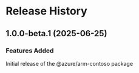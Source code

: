 # Release History
    
## 1.0.0-beta.1 (2025-06-25)

### Features Added

Initial release of the @azure/arm-contoso package
